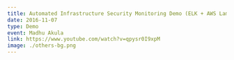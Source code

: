 ```yaml
---
title: Automated Infrastructure Security Monitoring Demo (ELK + AWS Lambda)
date: 2016-11-07
type: Demo
event: Madhu Akula
link: https://www.youtube.com/watch?v=qpysr0I9xpM
image: ./others-bg.png
---
```

